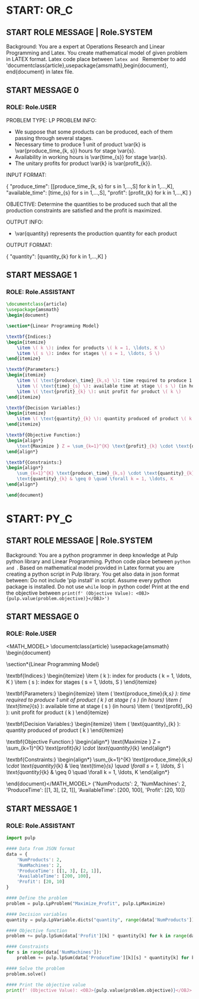 # START: OR_C 
## START ROLE MESSAGE | Role.SYSTEM 
Background: You are a expert at Operations Research and Linear Programming and Latex. You create mathematical model of given problem in LATEX format. Latex code place between ```latex and ``` Remember to add 'documentclass{article},usepackage{amsmath},begin{document}, end{document} in latex file. 
## START MESSAGE 0 
### ROLE: Role.USER
<DESCRIPTION>
PROBLEM TYPE: LP
PROBLEM INFO:

- We suppose that some products can be produced, each of them passing through several stages.
- Necessary time to produce 1 unit of product \var{k} is \var{produce_time_{k, s}} hours for stage \var{s}.
- Availability in working hours is \var{time_{s}} for stage \var{s}. 
- The unitary profits for product \var{k} is \var{profit_{k}}.

INPUT FORMAT:

{
	"produce_time": [[produce_time_{k, s} for s in 1,...,S] for k in 1,...,K],
	"available_time": [time_{s} for s in 1,...,S],
	"profit": [profit_{k} for k in 1,...,K]
}


OBJECTIVE: Determine the quantities to be produced such that all the production constraints are satisfied and the profit is maximized.

OUTPUT INFO:

- \var{quantity} represents the production quantity for each product

OUTPUT FORMAT:

{
	"quantity": [quantity_{k} for k in 1,...,K]
}
</DESCRIPTION>


## START MESSAGE 1 
### ROLE: Role.ASSISTANT
```latex
\documentclass{article}
\usepackage{amsmath}
\begin{document}

\section*{Linear Programming Model}

\textbf{Indices:}
\begin{itemize}
    \item \( k \): index for products \( k = 1, \ldots, K \)
    \item \( s \): index for stages \( s = 1, \ldots, S \)
\end{itemize}

\textbf{Parameters:}
\begin{itemize}
    \item \( \text{produce\_time}_{k,s} \): time required to produce 1 unit of product \( k \) at stage \( s \) (in hours)
    \item \( \text{time}_{s} \): available time at stage \( s \) (in hours)
    \item \( \text{profit}_{k} \): unit profit for product \( k \)
\end{itemize}

\textbf{Decision Variables:}
\begin{itemize}
    \item \( \text{quantity}_{k} \): quantity produced of product \( k \)
\end{itemize}

\textbf{Objective Function:}
\begin{align*}
    \text{Maximize } Z = \sum_{k=1}^{K} \text{profit}_{k} \cdot \text{quantity}_{k}
\end{align*}

\textbf{Constraints:}
\begin{align*}
    \sum_{k=1}^{K} \text{produce\_time}_{k,s} \cdot \text{quantity}_{k} & \leq \text{time}_{s} \quad \forall s = 1, \ldots, S \\
    \text{quantity}_{k} & \geq 0 \quad \forall k = 1, \ldots, K
\end{align*}

\end{document}
```

# START: PY_C 
## START ROLE MESSAGE | Role.SYSTEM 
Background: You are a python programmer in deep knowledge at Pulp python library and Linear Programming. Python code place between ```python and ```. Based on mathematical model provided in Latex format you are creating a python script in Pulp library. You get also data in json format between: <DATA></DATA> Do not include 'pip install' in script. Assume every python package is installed. Do not use `while` loop in python code! Print at the end the objective between <OBJ></OBJ> `print(f' (Objective Value): <OBJ>{pulp.value(problem.objective)}</OBJ>')` 
## START MESSAGE 0 
### ROLE: Role.USER
<MATH_MODEL>
\documentclass{article}
\usepackage{amsmath}
\begin{document}

\section*{Linear Programming Model}

\textbf{Indices:}
\begin{itemize}
    \item \( k \): index for products \( k = 1, \ldots, K \)
    \item \( s \): index for stages \( s = 1, \ldots, S \)
\end{itemize}

\textbf{Parameters:}
\begin{itemize}
    \item \( \text{produce\_time}_{k,s} \): time required to produce 1 unit of product \( k \) at stage \( s \) (in hours)
    \item \( \text{time}_{s} \): available time at stage \( s \) (in hours)
    \item \( \text{profit}_{k} \): unit profit for product \( k \)
\end{itemize}

\textbf{Decision Variables:}
\begin{itemize}
    \item \( \text{quantity}_{k} \): quantity produced of product \( k \)
\end{itemize}

\textbf{Objective Function:}
\begin{align*}
    \text{Maximize } Z = \sum_{k=1}^{K} \text{profit}_{k} \cdot \text{quantity}_{k}
\end{align*}

\textbf{Constraints:}
\begin{align*}
    \sum_{k=1}^{K} \text{produce\_time}_{k,s} \cdot \text{quantity}_{k} & \leq \text{time}_{s} \quad \forall s = 1, \ldots, S \\
    \text{quantity}_{k} & \geq 0 \quad \forall k = 1, \ldots, K
\end{align*}

\end{document}</MATH_MODEL>
<DATA>
{'NumProducts': 2, 'NumMachines': 2, 'ProduceTime': [[1, 3], [2, 1]], 'AvailableTime': [200, 100], 'Profit': [20, 10]}</DATA>


## START MESSAGE 1 
### ROLE: Role.ASSISTANT
```python
import pulp

#### Data from JSON format
data = {
    'NumProducts': 2,
    'NumMachines': 2,
    'ProduceTime': [[1, 3], [2, 1]],
    'AvailableTime': [200, 100],
    'Profit': [20, 10]
}

#### Define the problem
problem = pulp.LpProblem("Maximize_Profit", pulp.LpMaximize)

#### Decision variables
quantity = pulp.LpVariable.dicts("quantity", range(data['NumProducts']), lowBound=0, cat='Continuous')

#### Objective function
problem += pulp.lpSum(data['Profit'][k] * quantity[k] for k in range(data['NumProducts'])), "Total_Profit"

#### Constraints
for s in range(data['NumMachines']):
    problem += pulp.lpSum(data['ProduceTime'][k][s] * quantity[k] for k in range(data['NumProducts'])) <= data['AvailableTime'][s], f"Time_Constraint_{s+1}"

#### Solve the problem
problem.solve()

#### Print the objective value
print(f' (Objective Value): <OBJ>{pulp.value(problem.objective)}</OBJ>')
```

